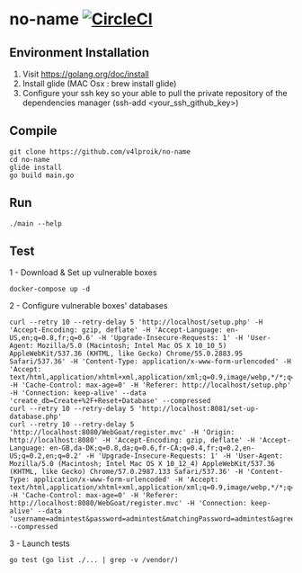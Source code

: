 # no-name [![CircleCI](https://circleci.com/gh/Yinkozi/no-name.svg?style=svg&circle-token=a18ffbc369b8ddcf8de823bc2a1eeb628509fcb7)](https://circleci.com/gh/Yinkozi/no-name)


## Environment Installation
1. Visit https://golang.org/doc/install
2. Install glide (MAC Osx : brew install glide)
3. Configure your ssh key so your able to pull the private repository of the dependencies manager (ssh-add <your_ssh_github_key>)

## Compile
```
git clone https://github.com/v4lproik/no-name
cd no-name
glide install
go build main.go
```

## Run
```
./main --help
```

## Test
1 - Download & Set up vulnerable boxes  
```
docker-compose up -d
```
2 - Configure vulnerable boxes' databases  
```
curl --retry 10 --retry-delay 5 'http://localhost/setup.php' -H 'Accept-Encoding: gzip, deflate' -H 'Accept-Language: en-US,en;q=0.8,fr;q=0.6' -H 'Upgrade-Insecure-Requests: 1' -H 'User-Agent: Mozilla/5.0 (Macintosh; Intel Mac OS X 10_10_5) AppleWebKit/537.36 (KHTML, like Gecko) Chrome/55.0.2883.95 Safari/537.36' -H 'Content-Type: application/x-www-form-urlencoded' -H 'Accept: text/html,application/xhtml+xml,application/xml;q=0.9,image/webp,*/*;q=0.8' -H 'Cache-Control: max-age=0' -H 'Referer: http://localhost/setup.php' -H 'Connection: keep-alive' --data 'create_db=Create+%2F+Reset+Database' --compressed
curl --retry 10 --retry-delay 5 'http://localhost:8081/set-up-database.php'
curl --retry 10 --retry-delay 5 'http://localhost:8080/WebGoat/register.mvc' -H 'Origin: http://localhost:8080' -H 'Accept-Encoding: gzip, deflate' -H 'Accept-Language: en-GB,da-DK;q=0.8,da;q=0.6,fr-CA;q=0.4,fr;q=0.2,en-US;q=0.2,en;q=0.2' -H 'Upgrade-Insecure-Requests: 1' -H 'User-Agent: Mozilla/5.0 (Macintosh; Intel Mac OS X 10_12_4) AppleWebKit/537.36 (KHTML, like Gecko) Chrome/57.0.2987.133 Safari/537.36' -H 'Content-Type: application/x-www-form-urlencoded' -H 'Accept: text/html,application/xhtml+xml,application/xml;q=0.9,image/webp,*/*;q=0.8' -H 'Cache-Control: max-age=0' -H 'Referer: http://localhost:8080/WebGoat/register.mvc' -H 'Connection: keep-alive' --data 'username=admintest&password=admintest&matchingPassword=admintest&agree=agree' --compressed
```
3 - Launch tests  
```
go test (go list ./... | grep -v /vendor/)
```
